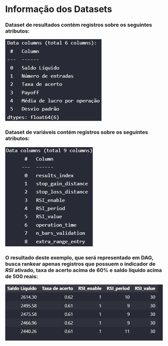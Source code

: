 # Informação dos Datasets

### Dataset de resultados contém registros sobre os seguintes atributos:

<img src="https://github.com/arturfc/docker-airflow-ETL-pipeline/blob/main/docs/images/df_results_info.png"/>

### Dataset de variáveis contém registros sobre os seguintes atributos:

<img src="https://github.com/arturfc/docker-airflow-ETL-pipeline/blob/main/docs/images/df_variables_info.png"/>

### O resultado deste exemplo, que será representado em DAG, busca rankear apenas registros que possuem o indicador de *RSI* ativado, taxa de acerto acima de 60% e saldo líquido acima de 500 reais:

<div align="center">
  <img src="https://github.com/arturfc/docker-airflow-ETL-pipeline/blob/main/docs/images/df_best_rsi_results.png"/>
</div>
